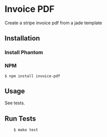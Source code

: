 # Invoice PDF

  Create a stripe invoice pdf from a jade template

## Installation

### Install Phantom

### NPM
    $ npm install invoice-pdf
  
## Usage

  See tests.

## Run Tests
		$ make test